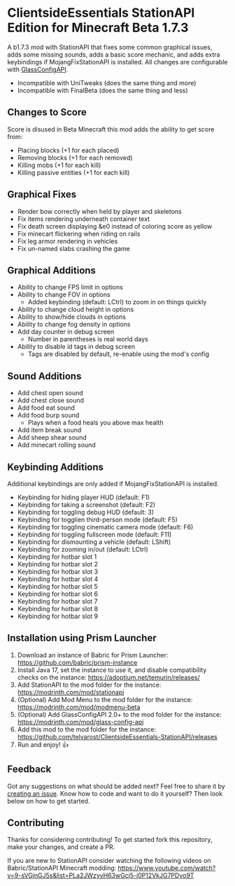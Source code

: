 # ClientsideEssentials StationAPI Edition for Minecraft Beta 1.7.3

A b1.7.3 mod with StationAPI that fixes some common graphical issues, adds some missing sounds, adds a basic score mechanic, and adds extra keybindings if MojangFixStationAPI is installed.
All changes are configurable with [GlassConfigAPI](https://modrinth.com/mod/glass-config-api).
- Incompatible with UniTweaks (does the same thing and more)
- Incompatible with FinalBeta (does the same thing and less)

## Changes to Score

Score is disused in Beta Minecraft this mod adds the ability to get score from:
- Placing blocks (+1 for each placed)
- Removing blocks (+1 for each removed)
- Killing mobs (+1 for each kill)
- Killing passive entities (+1 for each kill)

## Graphical Fixes

- Render bow correctly when held by player and skeletons
- Fix items rendering underneath container text
- Fix death screen displaying &e0 instead of coloring score as yellow
- Fix minecart flickering when riding on rails
- Fix leg armor rendering in vehicles
- Fix un-named slabs crashing the game

## Graphical Additions

- Ability to change FPS limit in options
- Ability to change FOV in options
  - Added keybinding (default: LCtrl) to zoom in on things quickly
- Ability to change cloud height in options
- Ability to show/hide clouds in options
- Ability to change fog density in options
- Add day counter in debug screen
  - Number in parentheses is real world days
- Ability to disable id tags in debug screen
  - Tags are disabled by default, re-enable using the mod's config

## Sound Additions

- Add chest open sound
- Add chest close sound
- Add food eat sound
- Add food burp sound
  - Plays when a food heals you above max health
- Add item break sound
- Add sheep shear sound
- Add minecart rolling sound

## Keybinding Additions
Additional keybindings are only added if MojangFixStationAPI is installed.
- Keybinding for hiding player HUD (default: F1)
- Keybinding for taking a screenshot (default: F2)
- Keybinding for toggling debug HUD (default: 3)
- Keybinding for togglien third-person mode (default: F5)
- Keybinding for toggling cinematic camera mode (default: F6)
- Keybinding for toggling fullscreen mode (default: F11)
- Keybinding for dismounting a vehicle (default: LShift)
- Keybinding for zooming in/out (default: LCtrl)
- Keybinding for hotbar slot 1
- Keybinding for hotbar slot 2
- Keybinding for hotbar slot 3
- Keybinding for hotbar slot 4
- Keybinding for hotbar slot 5
- Keybinding for hotbar slot 6
- Keybinding for hotbar slot 7
- Keybinding for hotbar slot 8
- Keybinding for hotbar slot 9

## Installation using Prism Launcher

1. Download an instance of Babric for Prism Launcher: https://github.com/babric/prism-instance
2. Install Java 17, set the instance to use it, and disable compatibility checks on the instance: https://adoptium.net/temurin/releases/
3. Add StationAPI to the mod folder for the instance: https://modrinth.com/mod/stationapi
4. (Optional) Add Mod Menu to the mod folder for the instance: https://modrinth.com/mod/modmenu-beta
5. (Optional) Add GlassConfigAPI 2.0+ to the mod folder for the instance: https://modrinth.com/mod/glass-config-api
6. Add this mod to the mod folder for the instance: https://github.com/telvarost/ClientsideEssentials-StationAPI/releases
7. Run and enjoy! 👍

## Feedback

Got any suggestions on what should be added next? Feel free to share it by [creating an issue](https://github.com/telvarost/ClientsideEssentials-StationAPI/issues/new). Know how to code and want to do it yourself? Then look below on how to get started.

## Contributing

Thanks for considering contributing! To get started fork this repository, make your changes, and create a PR. 

If you are new to StationAPI consider watching the following videos on Babric/StationAPI Minecraft modding: https://www.youtube.com/watch?v=9-sVGjnGJ5s&list=PLa2JWzyvH63wGcj5-i0P12VkJG7PDyo9T
